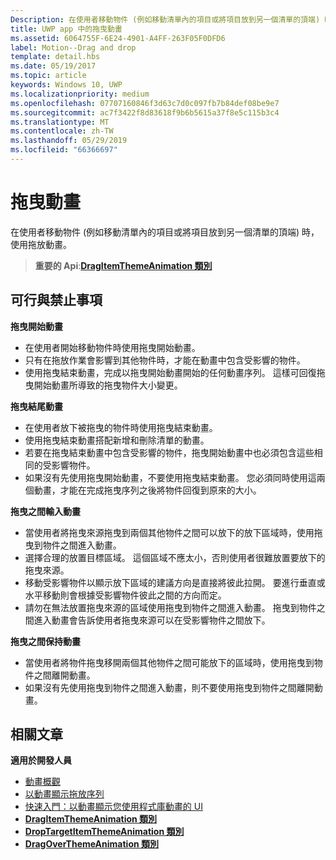 ```yaml
---
Description: 在使用者移動物件 (例如移動清單內的項目或將項目放到另一個清單的頂端) 時，使用拖放動畫。
title: UWP app 中的拖曳動畫
ms.assetid: 6064755F-6E24-4901-A4FF-263F05F0DFD6
label: Motion--Drag and drop
template: detail.hbs
ms.date: 05/19/2017
ms.topic: article
keywords: Windows 10, UWP
ms.localizationpriority: medium
ms.openlocfilehash: 07707160846f3d63c7d0c097fb7b84def08be9e7
ms.sourcegitcommit: ac7f3422f8d83618f9b6b5615a37f8e5c115b3c4
ms.translationtype: MT
ms.contentlocale: zh-TW
ms.lasthandoff: 05/29/2019
ms.locfileid: "66366697"
---
```

# <a name="drag-animations"></a>拖曳動畫




在使用者移動物件 (例如移動清單內的項目或將項目放到另一個清單的頂端) 時，使用拖放動畫。

> **重要的 Api**:[**DragItemThemeAnimation 類別**](https://docs.microsoft.com/uwp/api/windows.ui.xaml.media.animation.dragitemthemeanimation.)


## <a name="dos-and-donts"></a>可行與禁止事項


**拖曳開始動畫**

-   在使用者開始移動物件時使用拖曳開始動畫。
-   只有在拖放作業會影響到其他物件時，才能在動畫中包含受影響的物件。
-   使用拖曳結束動畫，完成以拖曳開始動畫開始的任何動畫序列。 這樣可回復拖曳開始動畫所導致的拖曳物件大小變更。

**拖曳結尾動畫**

-   在使用者放下被拖曳的物件時使用拖曳結束動畫。
-   使用拖曳結束動畫搭配新增和刪除清單的動畫。
-   若要在拖曳結束動畫中包含受影響的物件，拖曳開始動畫中也必須包含這些相同的受影響物件。
-   如果沒有先使用拖曳開始動畫，不要使用拖曳結束動畫。 您必須同時使用這兩個動畫，才能在完成拖曳序列之後將物件回復到原來的大小。

**拖曳之間輸入動畫**

-   當使用者將拖曳來源拖曳到兩個其他物件之間可以放下的放下區域時，使用拖曳到物件之間進入動畫。
-   選擇合理的放置目標區域。 這個區域不應太小，否則使用者很難放置要放下的拖曳來源。
-   移動受影響物件以顯示放下區域的建議方向是直接將彼此拉開。 要進行垂直或水平移動則會根據受影響物件彼此之間的方向而定。
-   請勿在無法放置拖曳來源的區域使用拖曳到物件之間進入動畫。 拖曳到物件之間進入動畫會告訴使用者拖曳來源可以在受影響物件之間放下。

**拖曳之間保持動畫**

-   當使用者將物件拖曳移開兩個其他物件之間可能放下的區域時，使用拖曳到物件之間離開動畫。
-   如果沒有先使用拖曳到物件之間進入動畫，則不要使用拖曳到物件之間離開動畫。


## <a name="related-articles"></a>相關文章

**適用於開發人員**
* [動畫概觀](https://docs.microsoft.com/windows/uwp/graphics/animations-overview)
* [以動畫顯示拖放序列](https://docs.microsoft.com/previous-versions/windows/apps/jj649427(v=win.10))
* [快速入門：以動畫顯示您使用程式庫動畫的 UI](https://docs.microsoft.com/previous-versions/windows/apps/hh452703(v=win.10))
* [**DragItemThemeAnimation 類別**](https://docs.microsoft.com/uwp/api/windows.ui.xaml.media.animation.dragitemthemeanimation.)
* [**DropTargetItemThemeAnimation 類別**](https://docs.microsoft.com/uwp/api/windows.ui.xaml.media.animation.droptargetitemthemeanimation.)
* [**DragOverThemeAnimation 類別**](https://docs.microsoft.com/uwp/api/windows.ui.xaml.media.animation.dragoverthemeanimation.)


 




